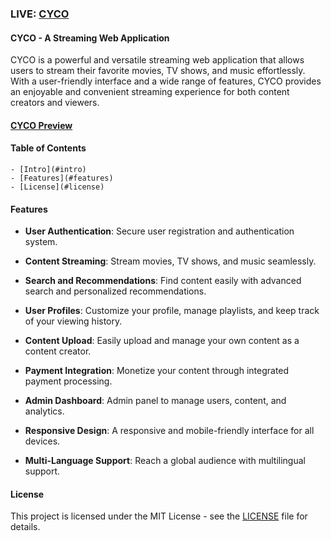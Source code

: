 ### LIVE: [CYCO](https://cyco-inc.netlify.app)

#### CYCO - A Streaming Web Application

CYCO is a powerful and versatile streaming web application that allows users to stream their favorite movies, TV shows, and music effortlessly. With a user-friendly interface and a wide range of features, CYCO provides an enjoyable and convenient streaming experience for both content creators and viewers.

#### [CYCO Preview](https://i.ibb.co/g9PmMyy/cyco-v7-0-min.png)

#### Table of Contents

    - [Intro](#intro)
    - [Features](#features)
    - [License](#license)

#### Features

- **User Authentication**: Secure user registration and authentication system.

- **Content Streaming**: Stream movies, TV shows, and music seamlessly.

- **Search and Recommendations**: Find content easily with advanced search and personalized recommendations.

- **User Profiles**: Customize your profile, manage playlists, and keep track of your viewing history.

- **Content Upload**: Easily upload and manage your own content as a content creator.

- **Payment Integration**: Monetize your content through integrated payment processing.

- **Admin Dashboard**: Admin panel to manage users, content, and analytics.

- **Responsive Design**: A responsive and mobile-friendly interface for all devices.

- **Multi-Language Support**: Reach a global audience with multilingual support.

#### License

This project is licensed under the MIT License - see the [LICENSE](https://github.com/git/git-scm.com/blob/main/MIT-LICENSE.txt) file for details.
